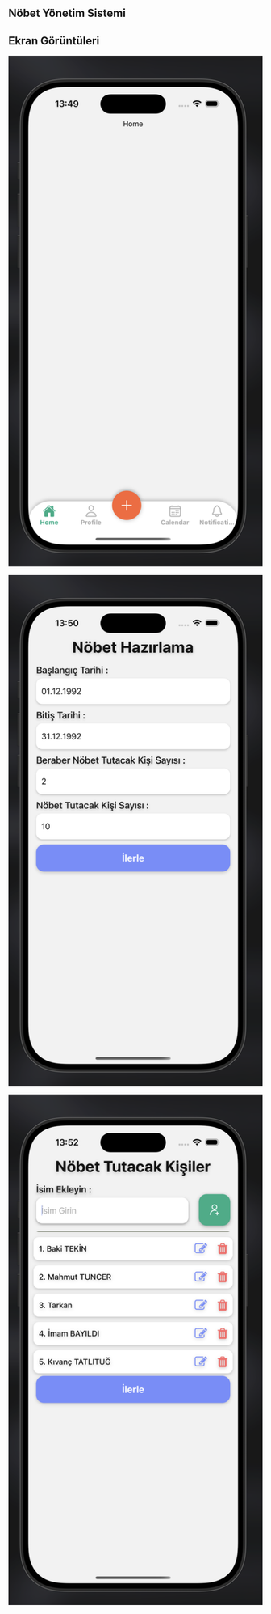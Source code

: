 ## Nöbet Yönetim Sistemi


## Ekran Görüntüleri

![Home](./src/assets/images/home.png)

![addShift](./src/assets/images/addShift.png)

![addShift2](./src/assets/images/addShift2.png)
